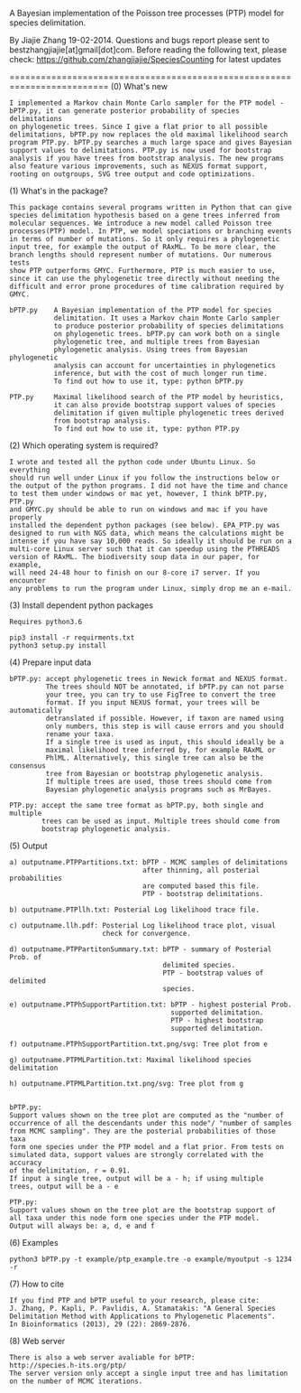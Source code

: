 A Bayesian implementation of the Poisson tree processes (PTP) model for 
species delimitation.

By Jiajie Zhang 19-02-2014.
Questions and bugs report please sent to bestzhangjiajie[at]gmail[dot]com.
Before reading the following text, please check: 
https://github.com/zhangjiajie/SpeciesCounting for latest updates

=========================================================================
(0) What's new
    
    I implemented a Markov chain Monte Carlo sampler for the PTP model - 
    bPTP.py, it can generate posterior probability of species delimitations 
    on phylogenetic trees. Since I give a flat prior to all possible 
    delimitations, bPTP.py now replaces the old maximal likelihood search 
    program PTP.py. bPTP.py searches a much large space and gives Bayesian
    support values to delimitations. PTP.py is now used for bootstrap
    analysis if you have trees from bootstrap analysis. The new programs 
    also feature various improvements, such as NEXUS format support, 
    rooting on outgroups, SVG tree output and code optimizations. 


(1) What's in the package?

    This package contains several programs written in Python that can give
    species delimitation hypothesis based on a gene trees inferred from 
    molecular sequences. We introduce a new model called Poisson tree 
    processes(PTP) model. In PTP, we model speciations or branching events 
    in terms of number of mutations. So it only requires a phylogenetic 
    input tree, for example the output of RAxML. To be more clear, the 
    branch lengths should represent number of mutations. Our numerous tests
    show PTP outperforms GMYC. Furthermore, PTP is much easier to use, 
    since it can use the phylogenetic tree directly without needing the 
    difficult and error prone procedures of time calibration required by 
    GMYC.
    
    bPTP.py    A Bayesian implementation of the PTP model for species 
               delimitation. It uses a Markov chain Monte Carlo sampler 
               to produce posterior probability of species delimitations 
               on phylogenetic trees. bPTP.py can work both on a single 
               phylogenetic tree, and multiple trees from Bayesian 
               phylogenetic analysis. Using trees from Bayesian phylogenetic
               analysis can account for uncertainties in phylogenetics 
               inference, but with the cost of much longer run time. 
               To find out how to use it, type: python bPTP.py  
    
    PTP.py     Maximal likelihood search of the PTP model by heuristics, 
               it can also provide bootstrap support values of species 
               delimitation if given multiple phylogenetic trees derived 
               from bootstrap analysis.
               To find out how to use it, type: python PTP.py  
               

 

(2) Which operating system is required?

    I wrote and tested all the python code under Ubuntu Linux. So everything
    should run well under Linux if you follow the instructions below or 
    the output of the python programs. I did not have the time and chance 
    to test them under windows or mac yet, however, I think bPTP.py, PTP.py
    and GMYC.py should be able to run on windows and mac if you have properly
    installed the dependent python packages (see below). EPA_PTP.py was 
    designed to run with NGS data, which means the calculations might be 
    intense if you have say 10,000 reads. So ideally it should be run on a 
    multi-core Linux server such that it can speedup using the PTHREADS 
    version of RAxML. The biodiversity soup data in our paper, for example, 
    will need 24-48 hour to finish on our 8-core i7 server. If you encounter
    any problems to run the program under Linux, simply drop me an e-mail.  
    
               


(3) Install dependent python packages

    Requires python3.6 
    
    pip3 install -r requirments.txt 
    python3 setup.py install
    
    

(4) Prepare input data

    bPTP.py: accept phylogenetic trees in Newick format and NEXUS format. 
             The trees should NOT be annotated, if bPTP.py can not parse 
             your tree, you can try to use FigTree to convert the tree 
             format. If you input NEXUS format, your trees will be automatically 
             detranslated if possible. However, if taxon are named using 
             only numbers, this step is will cause errors and you should 
             rename your taxa. 
             If a single tree is used as input, this should ideally be a 
             maximal likelihood tree inferred by, for example RAxML or 
             PhlML. Alternatively, this single tree can also be the consensus 
             tree from Bayesian or bootstrap phylogenetic analysis. 
             If multiple trees are used, those trees should come from 
             Bayesian phylogenetic analysis programs such as MrBayes.
    
    PTP.py: accept the same tree format as bPTP.py, both single and multiple 
            trees can be used as input. Multiple trees should come from 
            bootstrap phylogenetic analysis.


(5) Output

    a) outputname.PTPPartitions.txt: bPTP - MCMC samples of delimitations 
                                     after thinning, all posterial probabilities 
                                     are computed based this file. 
                                     PTP - bootstrap delimitations.
                                     
    b) outputname.PTPllh.txt: Posterial Log likelihood trace file.
    
    c) outputname.llh.pdf: Posterial Log likelihood trace plot, visual 
                           check for convergence. 
                           
    d) outputname.PTPPartitonSummary.txt: bPTP - summary of Posterial Prob. of 
                                          delimited species.
                                          PTP - bootstrap values of delimited 
                                          species.
                                          
    e) outputname.PTPhSupportPartition.txt: bPTP - highest posterial Prob. 
                                            supported delimitation.
                                            PTP - highest bootstrap
                                            supported delimitation.
                                            
    f) outputname.PTPhSupportPartition.txt.png/svg: Tree plot from e
    
    g) outputname.PTPMLPartition.txt: Maximal likelihood species delimitation
    
    h) outputname.PTPMLPartition.txt.png/svg: Tree plot from g
    
    
    bPTP.py:
    Support values shown on the tree plot are computed as the "number of 
    occurrence of all the descendants under this node"/ "number of samples
    from MCMC sampling". They are the posterial probabilities of those taxa 
    form one species under the PTP model and a flat prior. From tests on 
    simulated data, support values are strongly correlated with the accuracy 
    of the delimitation, r = 0.91.  
    If input a single tree, output will be a - h; if using multiple 
    trees, output will be a - e 
    
    PTP.py: 
    Support values shown on the tree plot are the bootstrap support of 
    all taxa under this node form one species under the PTP model.
    Output will always be: a, d, e and f
     

(6) Examples

    python3 bPTP.py -t example/ptp_example.tre -o example/myoutput -s 1234 -r


(7) How to cite

    If you find PTP and bPTP useful to your research, please cite: 
    J. Zhang, P. Kapli, P. Pavlidis, A. Stamatakis: "A General Species 
    Delimitation Method with Applications to Phylogenetic Placements". 
    In Bioinformatics (2013), 29 (22): 2869-2876.


(8) Web server

    There is also a web server avaliable for bPTP:
    http://species.h-its.org/ptp/
    The server version only accept a single input tree and has limitation
    on the number of MCMC iterations.  

